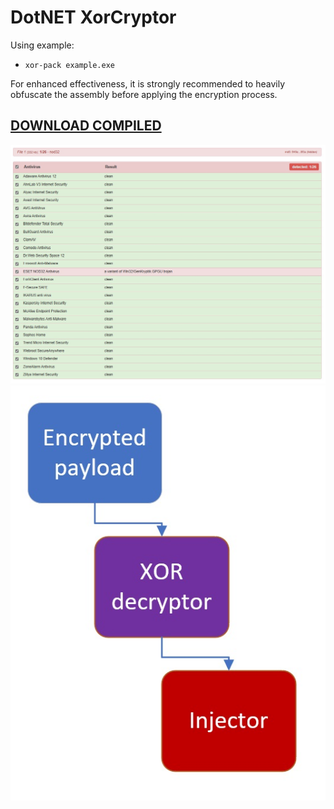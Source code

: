 # DotNET XorCryptor

Using example:
 * ``xor-pack example.exe``

For enhanced effectiveness, it is strongly recommended to heavily obfuscate the assembly before applying the encryption process.
## [DOWNLOAD COMPILED](https://github.com/DosX-dev/DotNET_XorCryptor/releases/tag/Builds)


![](https://raw.githubusercontent.com/DosX-dev/DotNET_XorCryptor/main/detects.png)
![](https://raw.githubusercontent.com/DosX-dev/DotNET_XorCryptor/main/presentation.png)
